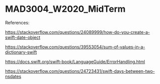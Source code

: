 # MAD3004_W2020_MidTerm

References:


https://stackoverflow.com/questions/24089999/how-do-you-create-a-swift-date-object


https://stackoverflow.com/questions/39553054/sum-of-values-in-a-dictionary-swift


https://docs.swift.org/swift-book/LanguageGuide/ErrorHandling.html

https://stackoverflow.com/questions/24723431/swift-days-between-two-nsdates
